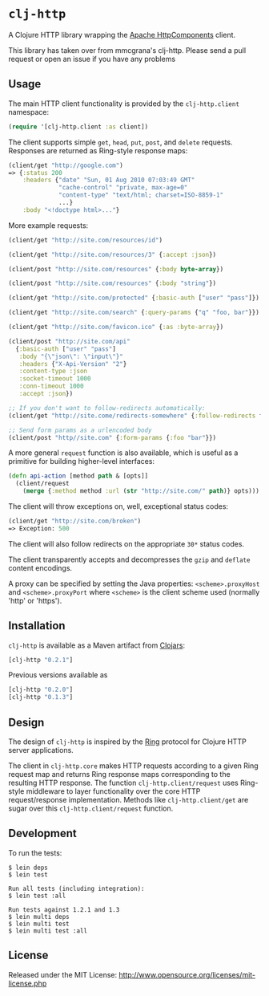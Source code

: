 # `clj-http`

A Clojure HTTP library wrapping the [Apache HttpComponents](http://hc.apache.org/) client.

This library has taken over from mmcgrana's clj-http. Please send a
pull request or open an issue if you have any problems

## Usage

The main HTTP client functionality is provided by the
`clj-http.client` namespace:

```clojure
(require '[clj-http.client :as client])
```

The client supports simple `get`, `head`, `put`, `post`, and `delete`
requests. Responses are returned as Ring-style response maps:

```clojure
(client/get "http://google.com")
=> {:status 200
    :headers {"date" "Sun, 01 Aug 2010 07:03:49 GMT"
              "cache-control" "private, max-age=0"
              "content-type" "text/html; charset=ISO-8859-1"
              ...}
    :body "<!doctype html>..."}
```

More example requests:

```clojure
(client/get "http://site.com/resources/id")

(client/get "http://site.com/resources/3" {:accept :json})

(client/post "http://site.com/resources" {:body byte-array})

(client/post "http://site.com/resources" {:body "string"})

(client/get "http://site.com/protected" {:basic-auth ["user" "pass"]})

(client/get "http://site.com/search" {:query-params {"q" "foo, bar"}})

(client/get "http://site.com/favicon.ico" {:as :byte-array})

(client/post "http://site.com/api"
  {:basic-auth ["user" "pass"]
   :body "{\"json\": \"input\"}"
   :headers {"X-Api-Version" "2"}
   :content-type :json
   :socket-timeout 1000
   :conn-timeout 1000
   :accept :json})

;; If you don't want to follow-redirects automatically:
(client/get "http://site.come/redirects-somewhere" {:follow-redirects false})

;; Send form params as a urlencoded body
(client/post "http//site.com" {:form-params {:foo "bar"}})
```

A more general `request` function is also available, which is useful
as a primitive for building higher-level interfaces:

```clojure
(defn api-action [method path & [opts]]
  (client/request
    (merge {:method method :url (str "http://site.com/" path)} opts)))
```

The client will throw exceptions on, well, exceptional status codes:

```clojure
(client/get "http://site.com/broken")
=> Exception: 500
````

The client will also follow redirects on the appropriate `30*` status
codes.

The client transparently accepts and decompresses the `gzip` and
`deflate` content encodings.

A proxy can be specified by setting the Java properties:
`<scheme>.proxyHost` and `<scheme>.proxyPort` where `<scheme>` is the client
scheme used (normally 'http' or 'https').

## Installation

`clj-http` is available as a Maven artifact from
[Clojars](http://clojars.org/clj-http):

```clojure
[clj-http "0.2.1"]
```

Previous versions available as

```clojure
[clj-http "0.2.0"]
[clj-http "0.1.3"]
```

## Design

The design of `clj-http` is inspired by the
[Ring](http://github.com/mmcgrana/ring) protocol for Clojure HTTP
server applications.

The client in `clj-http.core` makes HTTP requests according to a given
Ring request map and returns Ring response maps corresponding to the
resulting HTTP response. The function `clj-http.client/request` uses
Ring-style middleware to layer functionality over the core HTTP
request/response implementation. Methods like `clj-http.client/get`
are sugar over this `clj-http.client/request` function.

## Development

To run the tests:

    $ lein deps
    $ lein test

    Run all tests (including integration):
    $ lein test :all

    Run tests against 1.2.1 and 1.3
    $ lein multi deps
    $ lein multi test
    $ lein multi test :all

## License

Released under the MIT License:
<http://www.opensource.org/licenses/mit-license.php>

